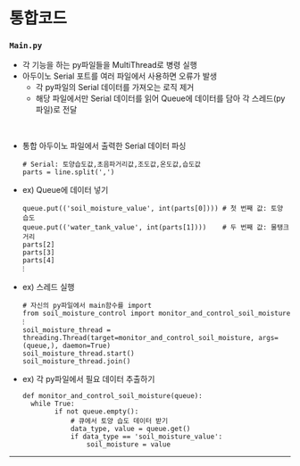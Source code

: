 # 통합코드

### `Main.py`
- 각 기능을 하는 py파일들을 MultiThread로 병령 실행
- 아두이노 Serial 포트를 여러 파일에서 사용하면 오류가 발생
  - 각 py파일의 Serial 데이터를 가져오는 로직 제거
  - 해당 파일에서만 Serial 데이터를 읽어 Queue에 데이터를 담아 각 스레드(py파일)로 전달

<br>

- 통합 아두이노 파일에서 출력한 Serial 데이터 파싱
  ```
  # Serial: 토양습도값,초음파거리값,조도값,온도값,습도값
  parts = line.split(',')
  ```

- ex) Queue에 데이터 넣기 
  ```
  queue.put(('soil_moisture_value', int(parts[0]))) # 첫 번째 값: 토양 습도
  queue.put(('water_tank_value', int(parts[1])))    # 두 번째 값: 물탱크 거리
  parts[2]
  parts[3]
  parts[4]
  ⁝
  ```
- ex) 스레드 실행
  ```
  # 자신의 py파일에서 main함수를 import
  from soil_moisture_control import monitor_and_control_soil_moisture
  ⁝
  soil_moisture_thread = threading.Thread(target=monitor_and_control_soil_moisture, args=(queue,), daemon=True)
  soil_moisture_thread.start()
  soil_moisture_thread.join()
  ```
- ex) 각 py파일에서 필요 데이터 추출하기
  ```
  def monitor_and_control_soil_moisture(queue):
    while True:
          if not queue.empty():            
              # 큐에서 토양 습도 데이터 받기
              data_type, value = queue.get()
              if data_type == 'soil_moisture_value':
                  soil_moisture = value
  ```


---
